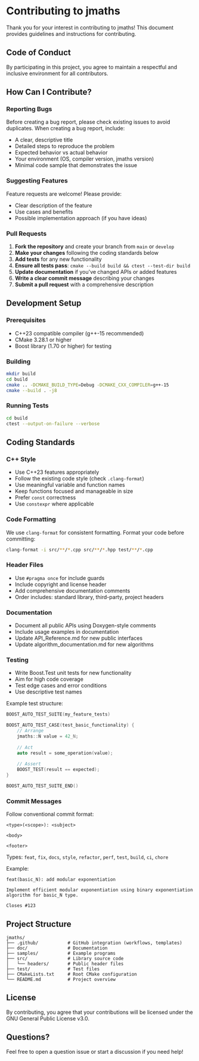# Contributing to jmaths

Thank you for your interest in contributing to jmaths! This document provides guidelines and instructions for contributing.

## Code of Conduct

By participating in this project, you agree to maintain a respectful and inclusive environment for all contributors.

## How Can I Contribute?

### Reporting Bugs

Before creating a bug report, please check existing issues to avoid duplicates. When creating a bug report, include:

- A clear, descriptive title
- Detailed steps to reproduce the problem
- Expected behavior vs actual behavior
- Your environment (OS, compiler version, jmaths version)
- Minimal code sample that demonstrates the issue

### Suggesting Features

Feature requests are welcome! Please provide:

- Clear description of the feature
- Use cases and benefits
- Possible implementation approach (if you have ideas)

### Pull Requests

1. **Fork the repository** and create your branch from `main` or `develop`
2. **Make your changes** following the coding standards below
3. **Add tests** for any new functionality
4. **Ensure all tests pass**: `cmake --build build && ctest --test-dir build`
5. **Update documentation** if you've changed APIs or added features
6. **Write a clear commit message** describing your changes
7. **Submit a pull request** with a comprehensive description

## Development Setup

### Prerequisites

- C++23 compatible compiler (g++-15 recommended)
- CMake 3.28.1 or higher
- Boost library (1.70 or higher) for testing

### Building

```bash
mkdir build
cd build
cmake .. -DCMAKE_BUILD_TYPE=Debug -DCMAKE_CXX_COMPILER=g++-15
cmake --build . -j8
```

### Running Tests

```bash
cd build
ctest --output-on-failure --verbose
```

## Coding Standards

### C++ Style

- Use C++23 features appropriately
- Follow the existing code style (check `.clang-format`)
- Use meaningful variable and function names
- Keep functions focused and manageable in size
- Prefer `const` correctness
- Use `constexpr` where applicable

### Code Formatting

We use `clang-format` for consistent formatting. Format your code before committing:

```bash
clang-format -i src/**/*.cpp src/**/*.hpp test/**/*.cpp
```

### Header Files

- Use `#pragma once` for include guards
- Include copyright and license header
- Add comprehensive documentation comments
- Order includes: standard library, third-party, project headers

### Documentation

- Document all public APIs using Doxygen-style comments
- Include usage examples in documentation
- Update API_Reference.md for new public interfaces
- Update algorithm_documentation.md for new algorithms

### Testing

- Write Boost.Test unit tests for new functionality
- Aim for high code coverage
- Test edge cases and error conditions
- Use descriptive test names

Example test structure:
```cpp
BOOST_AUTO_TEST_SUITE(my_feature_tests)

BOOST_AUTO_TEST_CASE(test_basic_functionality) {
    // Arrange
    jmaths::N value = 42_N;
    
    // Act
    auto result = some_operation(value);
    
    // Assert
    BOOST_TEST(result == expected);
}

BOOST_AUTO_TEST_SUITE_END()
```

### Commit Messages

Follow conventional commit format:

```
<type>(<scope>): <subject>

<body>

<footer>
```

Types: `feat`, `fix`, `docs`, `style`, `refactor`, `perf`, `test`, `build`, `ci`, `chore`

Example:
```
feat(basic_N): add modular exponentiation

Implement efficient modular exponentiation using binary exponentiation
algorithm for basic_N type.

Closes #123
```

## Project Structure

```
jmaths/
├── .github/           # GitHub integration (workflows, templates)
├── doc/               # Documentation
├── samples/           # Example programs
├── src/               # Library source code
│   └── headers/       # Public header files
├── test/              # Test files
├── CMakeLists.txt     # Root CMake configuration
└── README.md          # Project overview
```

## License

By contributing, you agree that your contributions will be licensed under the GNU General Public License v3.0.

## Questions?

Feel free to open a question issue or start a discussion if you need help!
